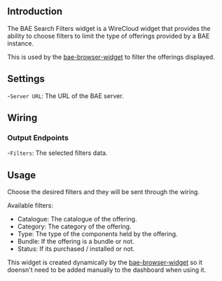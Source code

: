 ## Introduction

The BAE Search Filters widget is a WireCloud widget that provides the ability to choose filters to limit the type of offerings provided by a BAE instance.

This is used by the [bae-browser-widget](https://github.com/Wirecloud/bae-browser-widget) to filter the offerings displayed.

## Settings

-`Server URL`: The URL of the BAE server.

## Wiring

### Output Endpoints

-`Filters`: The selected filters data.

## Usage

Choose the desired filters and they will be sent through the wiring.

Available filters:
- Catalogue: The catalogue of the offering.
- Category: The category of the offering.
- Type: The type of the components held by the offering.
- Bundle: If the offering is a bundle or not.
- Status: If its purchased / installed or not.

This widget is created dynamically by the [bae-browser-widget](https://github.com/Wirecloud/bae-browser-widget) so it doensn't need to be added manually to the dashboard when using it.